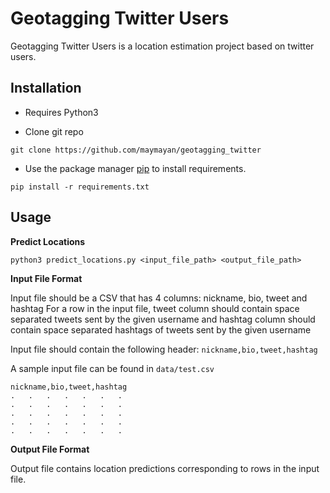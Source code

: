 # Geotagging Twitter Users

Geotagging Twitter Users is a location estimation project based on twitter users.

## Installation
- Requires Python3

- Clone git repo

`git clone https://github.com/maymayan/geotagging_twitter`

- Use the package manager [pip](https://pip.pypa.io/en/stable/) to install requirements.
 
`pip install -r requirements.txt`

## Usage

**Predict Locations**

`python3 predict_locations.py <input_file_path> <output_file_path>`

**Input File Format**

Input file should be a CSV that has 4 columns: nickname, bio, tweet and hashtag
For a row in the input file, tweet column should contain space separated tweets sent by the given username and hashtag column should contain space separated hashtags of tweets sent by the given username

Input file should contain the following header:
`nickname,bio,tweet,hashtag`

A sample input file can be found in `data/test.csv`

```
nickname,bio,tweet,hashtag
.	.	.	.	.	.	.
.	.	.	.	.	.	.
.	.	.	.	.	.	.
.	.	.	.	.	.	.
.	.	.	.	.	.	.
```

**Output File Format**

Output file contains location predictions corresponding to rows in the input file.